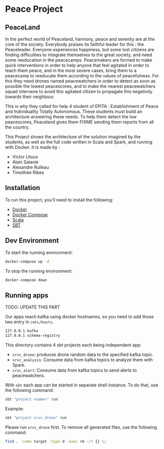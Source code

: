 # Peace Project

## PeaceLand

In the perfect world of Peaceland, harmony, peace and serenity are at the core of the society. Everybody praises its faithful leader for this : the Peaceleader.
Everyone experiences happiness, but some lost citizens are finding difficulties to integrate themselves to the great society, and need some reeducation in the peacecamps.
Peacemakers are formed to make quick interventions in order to help anyone that feel agitated in order to teach them peace, and in the most severe cases, bring them to a peacecamp to reeducate them according to the values of peacefulness.
For this they need drones named peacewatchers in order to detect as soon as possible the lowest peacescores, and to make the nearest peacewatchers squad intervene to avoid this agitated citizen to propagate this negativity towards their neighbour.

This is why they called for help 4 student of EPITA : Establishment of Peace and Individuality Totally Autonomous. These students must build an architecture answering these needs. To help them detect the low peacescores, Peaceland gives them FIXME sending them reports from all the country.

This Project shows the architecture of the solution imagined by the students, as well as the full code written in Scala and Spark, and running with Docker. It is made by :

- Victor Litoux
- Alain Salanie
- Alexandre Rulleau
- Timothée Ribes

## Installation

To run this project, you'll need to install the following:

- [Docker](https://docs.docker.com/engine/install/)
- [Docker Compose](https://docs.docker.com/compose/install/)
- [Scala](https://www.scala-lang.org/download/)
- [SBT](https://www.scala-sbt.org/download.html)

## Dev Environment

To start the running environment:

```sh
docker-compose up -d
```

To stop the running environment:

```sh
docker-compose down
```

## Running apps

TODO: UPDATE THIS PART

Our apps reach kafka using docker hostnames, so you need to add those two entry in `/etc/hosts`.

```txt
127.0.0.1 kafka
127.0.0.1 schema-registry
```

This directory contains 4 sbt projects each being independent app:

- `srvc_drone`: produces drone random data to the specified kafka topic.
- `srvc_analysis`: Consume data from kafka topics to analyze them with Spark.
- `srvc_alert`: Consume data from kafka topics to send alerts to peacewatchers.

With `sbt` each app can be started in separate shell instance.
To do that, use the following command:

```sh
sbt "project <name>" run
```

Example:

```sh
sbt "project srvc_drone" run
```

Please run `srvc_drone` first.
To remove all generated files, use the following command:

```sh
find . -name target -type d -exec rm -rf {} \;
```

